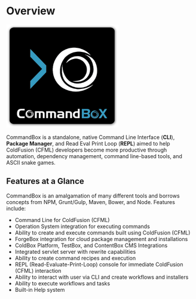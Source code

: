 # Overview

<img src="../images/CommandBoxLogo.png" width="300" alt="CommandBox" />

CommandBox is a standalone, native Command Line Interface (**CLI**),
**Package Manager**, and Read Eval Print Loop (**REPL**) aimed to help
ColdFusion (CFML) developers become more productive through automation,
dependency management, command line-based tools, and ASCII snake games.

## Features at a Glance

CommandBox is an amalgamation of many different tools and borrows
concepts from NPM, Grunt/Gulp, Maven, Bower, and Node. Features include:

-   Command Line for ColdFusion (CFML)
-   Operation System integration for executing commands
-   Ability to create and execute commands built using ColdFusion (CFML)
-   ForgeBox integration for cloud package management and installations
-   ColdBox Platform, TestBox, and ContentBox CMS Integrations
-   Integrated servlet server with rewrite capabilities
-   Ability to create command recipes and execution
-   REPL (Read-Evaluate-Print-Loop) console for immediate ColdFusion
    (CFML) interaction
-   Ability to interact with user via CLI and create workflows and
    installers
-   Ability to execute workflows and tasks
-   Built-in Help system